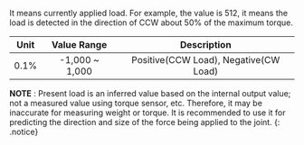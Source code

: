 It means currently applied load.
For example, the value is 512, it means the load is detected in the direction of CCW about 50% of the maximum torque.

| Unit  | Value Range   | Description |
| :---: | :-----------: | :---: |
| 0.1%  | -1,000 ~ 1,000| Positive(CCW Load), Negative(CW Load) |

**NOTE** : Present load is an inferred value based on the internal output value; not a measured value using torque sensor, etc. Therefore, it may be inaccurate for measuring weight or torque. It is recommended to use it for predicting the direction and size of the force being applied to the joint.
{: .notice}
